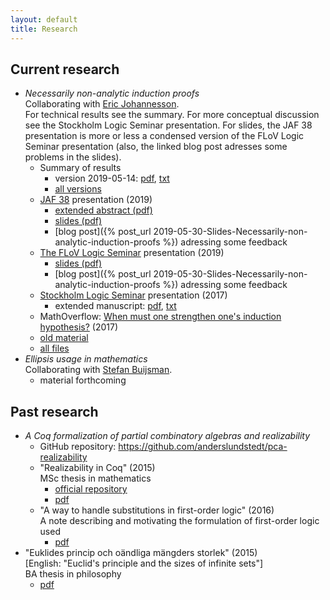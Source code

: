 ```yaml
---
layout: default
title: Research
---
```

## Current research
- *Necessarily non-analytic induction proofs*  
  Collaborating with [Eric Johannesson](https://sites.google.com/view/ericjohannesson).  
  For technical results see the summary. For more conceptual discussion see the
  Stockholm Logic Seminar presentation. For slides, the JAF 38 presentation is
  more or less a condensed version of the FLoV Logic Seminar presentation (also,
  the linked blog post adresses some problems in the slides).
  - Summary of results
    - version 2019-05-14:
      [pdf](non_analytic_induction/summary/lundstedt_non_analytic_induction_summary_20190514.pdf),
      [txt](non_analytic_induction/summary/lundstedt_non_analytic_induction_summary_20190514.txt)
    - [all versions](non_analytic_induction/summary/)
  - [JAF 38](https://jaf2019nyc.com) presentation (2019)
    - [extended abstract (pdf)](non_analytic_induction/JAF38/lundstedt_non_analytic_induction_JAF38_extended_abstract_2019.pdf)
    - [slides (pdf)](non_analytic_induction/JAF38/lundstedt_non_analytic_induction_JAF38_slides_2019.pdf)
    - [blog post]({% post_url 2019-05-30-Slides-Necessarily-non-analytic-induction-proofs %})
      adressing some feedback
  - [The FLoV Logic Seminar](https://flov.gu.se/english/research/seminars/logic)
    presentation (2019)
    - [slides (pdf)](non_analytic_induction/FLoV_logsem_2019/lundstedt_non_analytic_induction_FLoV_logsem_2019.pdf)
    - [blog post]({% post_url 2019-05-30-Slides-Necessarily-non-analytic-induction-proofs %})
      adressing some feedback
  - [Stockholm Logic Seminar](http://logic.math.su.se/seminar)
    presentation (2017)
    - extended manuscript:
      [pdf](non_analytic_induction/sthlm_logsem2017/lundstedt_non_analytic_induction_sthlm_logsem_2017.pdf),
      [txt](non_analytic_induction/sthlm_logsem2017/lundstedt_non_analytic_induction_sthlm_logsem_2017.txt)
  - MathOverflow:
    [When must one strengthen one's induction hypothesis?](https://mathoverflow.net/questions/258761/when-must-one-strengthen-ones-induction-hypothesis)
    (2017)
  - [old material](non_analytic_induction/old_material.html)
  - [all files](non_analytic_induction/all_files.html)
- *Ellipsis usage in mathematics*  
  Collaborating with [Stefan Buijsman](https://www.philosophy.su.se/forskning/v%C3%A5ra-forskare/doktorander/stefan-buijsman-1.203331).
  - material forthcoming

## Past research
- *A Coq formalization of partial combinatory algebras and realizability*
  - GitHub repository: <https://github.com/anderslundstedt/pca-realizability>
  - "Realizability in Coq" (2015)  
    MSc thesis in mathematics
    - [official repository](https://urn.kb.se/resolve?urn=urn:nbn:se:kth:diva-174109)
    - [pdf](https://kth.diva-portal.org/smash/get/diva2:858615/FULLTEXT01.pdf)
  - "A way to handle substitutions in first-order logic" (2016)  
    A note describing and motivating the formulation of first-order logic used
    - [pdf](./pcas_and_realizability/lundstedt_pcas_and_realizability_first_order_syntax_2016.pdf)
- "Euklides princip och oändliga mängders storlek" (2015)  
  [English: "Euclid's principle and the sizes of infinite sets"]  
  BA thesis in philosophy
  - [pdf](ba_thesis/lundstedt_ba_thesis_philosophy_2015.pdf)
